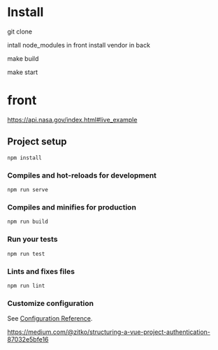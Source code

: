 # Install

git clone

intall node_modules in front
install vendor in back

make build

make start

# front
https://api.nasa.gov/index.html#live_example


## Project setup
```
npm install
```

### Compiles and hot-reloads for development
```
npm run serve
```

### Compiles and minifies for production
```
npm run build
```

### Run your tests
```
npm run test
```

### Lints and fixes files
```
npm run lint
```

### Customize configuration
See [Configuration Reference](https://cli.vuejs.org/config/).

https://medium.com/@zitko/structuring-a-vue-project-authentication-87032e5bfe16